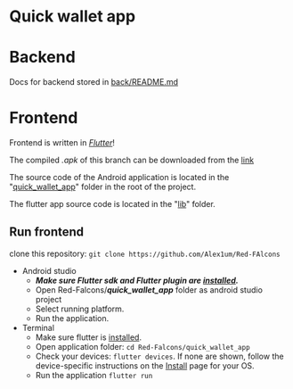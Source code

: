 # Quick wallet app

# Backend
Docs for backend stored in [back/README.md](back/README.md)

# Frontend
Frontend is written in [*Flutter*](https://flutter.dev/)!

The compiled *.apk* of this branch can be downloaded from the [link](https://drive.google.com/uc?id=1xDs9amIuW812AWXMFLDk0J7coWkN7_NM&export=download) 

The source code of the Android application is located in the "[quick_wallet_app](quick_wallet_app)" folder in the root of the project.

The flutter app source code is located in the "[lib](quick_wallet_app/lib)" folder.

## Run frontend
clone this repository:
    `git clone https://github.com/Alex1um/Red-FAlcons`
* Android studio
  * ***Make sure Flutter sdk and Flutter plugin are [installed](https://docs.flutter.dev/get-started/install).***
  * Open Red-Falcons/***quick_wallet_app*** folder as android studio project
  * Select running platform.
  * Run the application.
* Terminal
  * Make sure flutter is [installed](https://docs.flutter.dev/get-started/install).
  * Open application folder:
  `cd Red-Falcons/quick_wallet_app`
  * Check your devices: `flutter devices`. If none are shown, follow the device-specific instructions on the [Install](https://docs.flutter.dev/get-started/install) page for your OS.
  * Run the application `flutter run`
